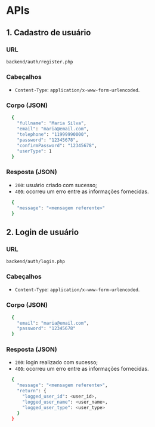 # APIs

## 1. Cadastro de usuário
### URL
`backend/auth/register.php`
### Cabeçalhos
- `Content-Type`: `application/x-www-form-urlencoded`.
### Corpo (JSON)
```bash
  {
    "fullname": "Maria Silva",
    "email": "maria@email.com",
    "telephone": "11999990000",
    "password": "12345678",
    "confirmPassword": "12345678",
    "userType": 1
  }
```
### Resposta (JSON)
- `200`: usuário criado com sucesso;
- `400`: ocorreu um erro entre as informações fornecidas.
```bash
  {
    "message": "<mensagem referente>"
  }
```

## 2. Login de usuário
### URL
`backend/auth/login.php`
### Cabeçalhos
- `Content-Type`: `application/x-www-form-urlencoded`.
### Corpo (JSON)
```bash
  {
    "email": "maria@email.com",
    "password": "12345678"
  }
```
### Resposta (JSON)
- `200`: login realizado com sucesso;
- `400`: ocorreu um erro entre as informações fornecidas.
```bash
  {
    "message": "<mensagem referente>",
    "return": {
      "logged_user_id": <user_id>,
      "logged_user_name": <user_name>,
      "logged_user_type": <user_type>
    }
  }
```